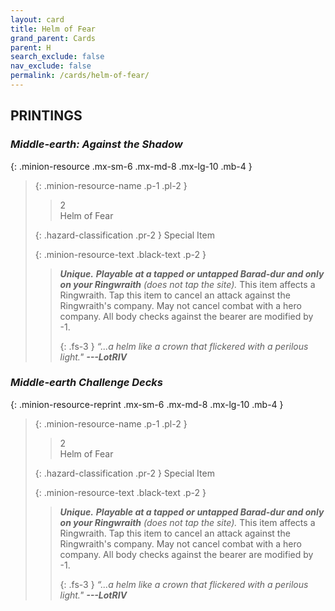 ```yaml
---
layout: card
title: Helm of Fear
grand_parent: Cards
parent: H
search_exclude: false
nav_exclude: false
permalink: /cards/helm-of-fear/
---
```


## PRINTINGS


### _Middle-earth: Against the Shadow_

{: .minion-resource .mx-sm-6 .mx-md-8 .mx-lg-10 .mb-4 }
> {: .minion-resource-name .p-1 .pl-2 }
> > <div class="hazard-mp">2</div>
> > <div class="card-name">Helm of Fear</div>
>
> {: .hazard-classification .pr-2 }
> Special Item
>
> {: .minion-resource-text .black-text .p-2 }
> > _**Unique.**_ ***Playable at a tapped or untapped Barad-dur and only on your Ringwraith*** _(does not tap the site)._ This item affects a Ringwraith. Tap this item to cancel an attack against the Ringwraith's company. May not cancel combat with a hero company. All body checks against the bearer are modified by -1. 
> > 
> > {: .fs-3 } 
> > _“...a helm like a crown that flickered with a perilous light."_ ***---&#65279;LotRIV*** 
> 

### _Middle-earth Challenge Decks_

{: .minion-resource-reprint .mx-sm-6 .mx-md-8 .mx-lg-10 .mb-4 }
> {: .minion-resource-name .p-1 .pl-2 }
> > <div class="hazard-mp">2</div>
> > <div class="card-name">Helm of Fear</div>
>
> {: .hazard-classification .pr-2 }
> Special Item
>
> {: .minion-resource-text .black-text .p-2 }
> > _**Unique.**_ ***Playable at a tapped or untapped Barad-dur and only on your Ringwraith*** _(does not tap the site)._ This item affects a Ringwraith. Tap this item to cancel an attack against the Ringwraith's company. May not cancel combat with a hero company. All body checks against the bearer are modified by -1. 
> > 
> > {: .fs-3 } 
> > _“...a helm like a crown that flickered with a perilous light."_ ***---&#65279;LotRIV*** 
> 
